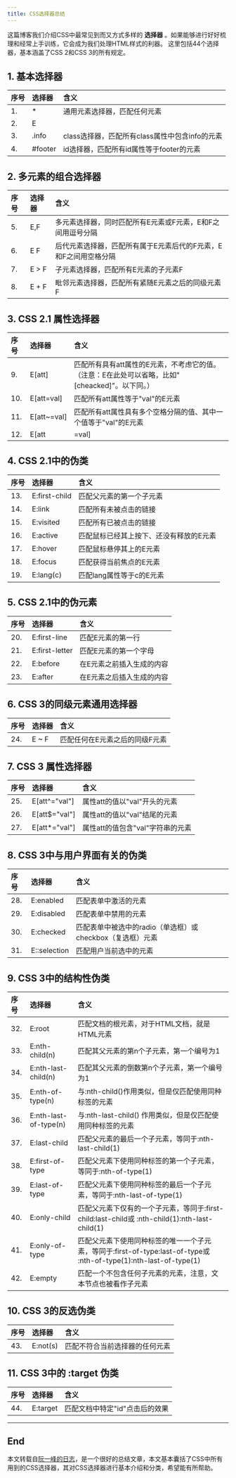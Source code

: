 ```yaml
---
title: CSS选择器总结
---
```


这篇博客我们介绍CSS中最常见到而又方式多样的 **选择器** 。如果能够进行好好梳理和经常上手训练，它会成为我们处理HTML样式的利器。
这里包括44个选择器，基本涵盖了CSS 2和CSS 3的所有规定。

<!--more-->

## 1. 基本选择器

|序号	  |选择器	   |含义|
|:-----|:--------|:---|
1.	|*	|通用元素选择器，匹配任何元素
2.|E|
3.|.info|class选择器，匹配所有class属性中包含info的元素
4.|#footer|id选择器，匹配所有id属性等于footer的元素

## 2. 多元素的组合选择器

|序号	  |选择器	   |含义|
|:-----|:--------|:---|
5.	|E,F	|多元素选择器，同时匹配所有E元素或F元素，E和F之间用逗号分隔
6.	|E F	|后代元素选择器，匹配所有属于E元素后代的F元素，E和F之间用空格分隔
7.|	E > F	|子元素选择器，匹配所有E元素的子元素F
8.	|E + F	|毗邻元素选择器，匹配所有紧随E元素之后的同级元素F
 
## 3. CSS 2.1 属性选择器

|序号	  |选择器	   |含义|
|:-----|:--------|:---|
9.	|E[att]	|匹配所有具有att属性的E元素，不考虑它的值。（注意：E在此处可以省略，比如"[cheacked]"。以下同。）
10. |E[att=val]	|匹配所有att属性等于"val"的E元素
11. |E[att~=val]	|匹配所有att属性具有多个空格分隔的值、其中一个值等于"val"的E元素
12. |E[att|=val]	|匹配所有att属性具有多个连字号分隔（hyphen-separated）的值、其中一个值以"val"开头的E元素，主要用于lang属性，比如"en"、"en-us"、"en-gb"等等

## 4. CSS 2.1中的伪类

|序号	  |选择器	   |含义|
|:-----|:--------|:---|
13.|	E:first-child|	匹配父元素的第一个子元素
14.|	E:link	|匹配所有未被点击的链接
15.|	E:visited	|匹配所有已被点击的链接
16.|	E:active	|匹配鼠标已经其上按下、还没有释放的E元素
17.|	E:hover	|匹配鼠标悬停其上的E元素
18.|	E:focus	|匹配获得当前焦点的E元素
19.|	E:lang(c)	|匹配lang属性等于c的E元素

## 5. CSS 2.1中的伪元素

|序号	  |选择器	   |含义|
|:-----|:--------|:---|
20.|	E:first-line	|匹配E元素的第一行
21.|	E:first-letter	|匹配E元素的第一个字母
22.|	E:before	|在E元素之前插入生成的内容
23.|	E:after	|在E元素之后插入生成的内容

## 6. CSS 3的同级元素通用选择器

|序号	  |选择器	   |含义|
|:-----|:--------|:---|
24.	|E ~ F|	匹配任何在E元素之后的同级F元素

## 7. CSS 3 属性选择器

|序号	  |选择器	   |含义|
|:-----|:--------|:---|
25.|	E[att^="val"]	|属性att的值以"val"开头的元素
26.|	E[att$="val"]	|属性att的值以"val"结尾的元素
27.|	E[att*="val"]	|属性att的值包含"val"字符串的元素

## 8. CSS 3中与用户界面有关的伪类

|序号	  |选择器	   |含义|
|:-----|:--------|:---|
28.	|E:enabled	|匹配表单中激活的元素
29.	|E:disabled	|匹配表单中禁用的元素
30.	|E:checked	|匹配表单中被选中的radio（单选框）或checkbox（复选框）元素
31.	|E::selection	|匹配用户当前选中的元素

## 9. CSS 3中的结构性伪类

|序号	  |选择器	   |含义|
|:-----|:--------|:---|
32.|	E:root	|匹配文档的根元素，对于HTML文档，就是HTML元素
33.|	E:nth-child(n)	|匹配其父元素的第n个子元素，第一个编号为1
34.|	E:nth-last-child(n)|	匹配其父元素的倒数第n个子元素，第一个编号为1
35.|	E:nth-of-type(n)|	与:nth-child()作用类似，但是仅匹配使用同种标签的元素
36.|	E:nth-last-of-type(n)|	与:nth-last-child() 作用类似，但是仅匹配使用同种标签的元素
37.|	E:last-child	|匹配父元素的最后一个子元素，等同于:nth-last-child(1)
38.|	E:first-of-type	|匹配父元素下使用同种标签的第一个子元素，等同于:nth-of-type(1)
39.|	E:last-of-type|	匹配父元素下使用同种标签的最后一个子元素，等同于:nth-last-of-type(1)
40.|	E:only-child|	匹配父元素下仅有的一个子元素，等同于:first-child:last-child或 :nth-child(1):nth-last-child(1)
41.|	E:only-of-type|	匹配父元素下使用同种标签的唯一一个子元素，等同于:first-of-type:last-of-type或 :nth-of-type(1):nth-last-of-type(1)
42.|	E:empty|	匹配一个不包含任何子元素的元素，注意，文本节点也被看作子元素

## 10. CSS 3的反选伪类

|序号	  |选择器	   |含义|
|:-----|:--------|:---|
43.|	E:not(s)	|匹配不符合当前选择器的任何元素

## 11. CSS 3中的 :target 伪类

|序号	  |选择器	   |含义|
|:-----|:--------|:---|
44.	|E:target	|匹配文档中特定"id"点击后的效果


------


## End
本文转载自[阮一峰的日志](http://www.ruanyifeng.com/blog/2009/03/css_selectors.html)，是一个很好的总结文章，本文基本囊括了CSS中所有用到的CSS选择器，其对CSS选择器进行基本介绍和分类，希望能有所帮助。


